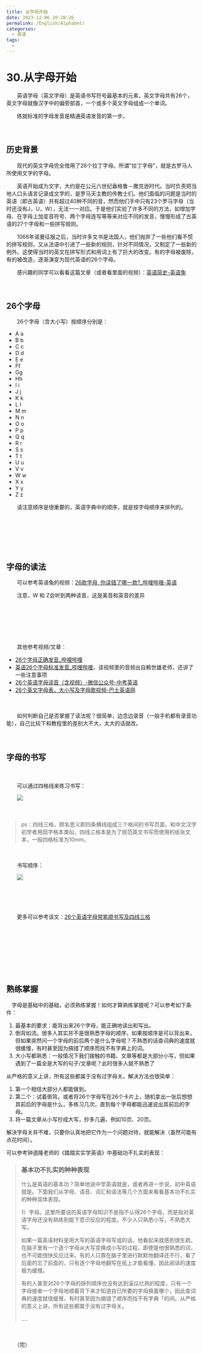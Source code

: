 ```yaml
---
title: 从字母开始
date: 2023-12-06 20:20:26
permalink: /English/Alphabet/
categories:
  - 英语
tags:
  - 
---
```

# 30.从字母开始

　　英语字母（英文字母）是英语书写符号最基本的元素，英文字母共有26个，英文字母就像汉字中的偏旁部首，一个或多个英文字母组成一个单词。

　　​练就标准的字母发音是精通英语发音的第一步。

<!-- more -->　　‍

## 历史背景

　　现代的英文字母完全借用了26个拉丁字母。所谓"拉丁字母"，就是古罗马人所使用文字的字母。

　　英语开始成为文字，大约是在公元六世纪盎格鲁－撒克逊时代。当时负责把当地人口头语言记录成文字的，是罗马天主教的传教士们。他们面临的问题是当时的英语（即古英语）共有超过40种不同的音，然而他们手中只有23个罗马字母（当时还没有J，U，W），无法一一对应。于是他们实验了许多不同的方法，如增加字母、在字母上加变音符号、两个字母连写等等来对应不同的发音，慢慢形成了古英语的27个字母和一些拼写规则。

　　1066年诺曼征服之后，当时许多文书是法国人，他们抛弃了一些他们看不惯的拼写规则，又从法语中引进了一些新的规则，针对不同情况，又制定了一些新的例外。这使得当时的英文在拼写形式和用词上有了巨大的改变。有的字母被废除，有的被改造，逐渐演变为现代英语的26个字母。

　　感兴趣的同学可以看看这篇文章（或者看里面的视频）：[英语简史-英语兔](https://www.peterjxl.com/English/culture/Brief-History)

　　‍

## 26个字母

　　26个字母（含大小写）按顺序分别是：

* A a
* B b
* C c
* D d
* E e
* Ff
* Gg
* Hh
* I i
* J j
* K k
* L l
* M m
* N n
* O o
* P p
* Q q
* R r
* S s
* T t
* U u
* V v
* W w
* X x
* Y y
* Z z

　　请注意顺序是很重要的，英语字典中的顺序，就是按字母顺序来排列的。

　　‍

　　‍

　　‍

## 字母的读法

　　可以参考英语兔的视频：[26款字母, 你读错了哪一款?_哔哩哔哩-英语](https://www.bilibili.com/video/BV1AK4y1s7TK)

　　注意，W 和 Z会听到两种读音，这是美音和英音的差异

　　‍

　　‍

　　‍

　　其他参考视频/文章：

* [26个字母正确发音_哔哩哔哩](https://www.bilibili.com/video/BV1Kf4y1n7Yb/)
* [英语26个字母标准发音_哔哩哔哩](https://www.bilibili.com/video/BV1kb411C7CB/)，该视频里的音频出自赖世雄老师，还讲了一些注意事项
* [26个英语字母读音（含视频）-微信公众号-中考英语](https://mp.weixin.qq.com/s/xTfh5Z0ZVhFk12KK_1JE7g)
* [26个英文字母表，大小写及字母歌视频-巴士英语网](https://en-letter.xiao84.com/)

　　‍

　　如何判断自己是否掌握了读法呢？很简单，边念边录音（一般手机都有录音功能），自己比较下和教程里的差别大不大，太大的话就改。

　　‍

## 字母的书写

　　‍

　　可以通过四格线来练习书写：

　　​![](https://image.peterjxl.com/blog/image-20231121112146-0ieeavb.png)​

　　‍

> ps：四线三格，顾名思义即四条横线组成三个格间的书写页面，和中文汉字初学者用田字格本类似，四线三格本是为了规范英文书写而使用的纸张文本，一般四格标准为10mm。

　　‍

　　书写顺序：

　　​![](https://image.peterjxl.com/blog/image-20231121105316-xqsyk8p.png)​

　　‍

　　‍

　　更多可以参考该文：[26个英语字母带笔顺书写及四线三格](https://mp.weixin.qq.com/s?__biz=MzIwODg4Mzc5OA==&mid=2247514746&idx=5&sn=f0b3c6953f514f990ee1e3bff2d70997&chksm=977ea343a0092a55833b3464f5a684e7a6b73ab70393c81adf86c5e03898714696d381d79127&scene=27)

　　‍

　　‍

　　‍

　　‍

## 熟练掌握

　字母是基础中的基础，必须熟练掌握！如何才算熟练掌握呢？可以参考如下条件：

1. 最基本的要求：能背出来26个字母，能正确地读出和写出。
2. 倒背如流。很多人其实并不是很熟悉字母的顺序，如果按顺序是可以背出来，但如果突然问一个字母的前后两个是什么字母呢？不熟悉的话查词典的速度就很缓慢，有时甚至因为搞错了顺序而找不有字典上的词。
3. 大小写都熟悉：一般情况下我们接触的书籍、文章等都是大部分小写，但如果遇到了一篇全是大写的句子/文章呢？此时很多人就不熟悉了


从严格的意义上讲，所有这些都属于没有过字母关。解决方法也很简单：

1. 第一个相信大部分人都能做到。
2. 第二个：试着倒背。或者将26个字母写在26个卡片上，随机拿出一张后想想其前后的字母是什么，多练习几次，直到每个字母都能迅速说出其前后的字母。
3. 将一篇文章从小写抄成大写，抄多几遍，例如10页、20页。

解决字母关并不难，只要你认真地把它作为一个问题对待，就能解决（虽然可能有点花时间）。



可以参考钟道隆老师的《踏踏实实学英语》中基础功不扎实的表现：

> ### 基本功不扎实的种种表现
>
> 什么是英语的基本功？简单地说中学英语就是，或者再进一步说，初中英语就是。下面我们从字母、语音、词汇和语法等几个方面来看看基本功不扎实的种种具体表现。
>
> 1）字母。这里所要说的英语字母知识不是指不认得26个字母，而是指对英语字母还没有熟练到能下意识反应的程度。不少人只熟悉小写，不熟悉大写。
>
> 如果一篇英语材料是用大写的英语字母写成的话，他看起来就感到很生疏，在脑子里有一个逐个字母从大写变换成小写的过程，即使是他很熟悉的词，也不可能很快反应过来。有的人只靠在脑子里进行默默地翻译还不行，看了后面的忘了前面的，只有逐个字母地翻写在纸上才能看懂，因此阅读的速度极为缓慢。
>
> 有的人甚至对26个字母的排列顺序也没有达到滚瓜烂熟的程度，只有一个字母接者一个字母地顺着背下来才知道自已所要的字母换着哪个，因此查词典的速度就很缓慢，有时甚至因为摘错了顺序而找不有字典「的间。从严格的意义上讲，所有这些都属于没有过字母关。
>
> ....
　　‍

　　‍

　　（完）
